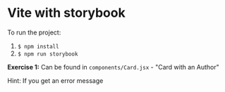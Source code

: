 # Vite with storybook

To run the project:

1. `$ npm install`
2. `$ npm run storybook`

**Exercise 1:**
Can be found in `components/Card.jsx` - "Card with an Author"

Hint: If you get an error message
